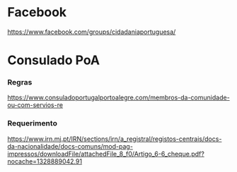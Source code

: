 # Facebook

https://www.facebook.com/groups/cidadaniaportuguesa/

# Consulado PoA

### Regras
https://www.consuladoportugalportoalegre.com/membros-da-comunidade-ou-com-servios-re

### Requerimento
https://www.irn.mj.pt/IRN/sections/irn/a_registral/registos-centrais/docs-da-nacionalidade/docs-comuns/mod-pag-impressos/downloadFile/attachedFile_8_f0/Artigo_6-6_cheque.pdf?nocache=1328889042.91
